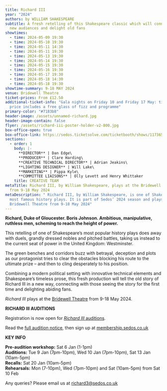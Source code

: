 ```yaml
---
title: Richard III
year: "2024"
authors: by WILLIAM SHAKESPEARE
subtitle: A fresh retelling of this Shakespeare classic which will connect to
  new audiences and delight old fans
showtimes:
  - time: 2024-05-09 19:30
  - time: 2024-05-10 19:30
  - time: 2024-05-11 14:30
  - time: 2024-05-11 19:30
  - time: 2024-05-13 19:30
  - time: 2024-05-14 19:30
  - time: 2024-05-15 19:30
  - time: 2024-05-16 19:30
  - time: 2024-05-17 19:30
  - time: 2024-05-18 14:30
  - time: 2024-05-18 19:30
showtime-summary: 9-18 MAY 2024
venue: Bridewell Theatre
ticket-prices: From £12.50
additional-ticket-info: "Gala nights on Friday 10 and Friday 17 May: ticket
  price includes a free glass of fizz and programme"
primary-color: "#7183b8"
header-image: /assets/unnamed-richard.jpg
header-image-contain: false
flyer: /assets/richard-iii-poster-holder-v2-800.jpg
box-office-open: true
box-office-link: https://sedos.ticketsolve.com/ticketbooth/shows/1173652515/events/428647272
sections:
  - order: 1
    body: |-
      **DIRECTOR** | Dan Edge\
      **PRODUCER** | Clare Harding\
      **CREATIVE TECHNICAL DIRECTOR** | Adrian Jeakins\
      **LIGHTING DESIGNER** | Will Lake\
      **MARKETING** | Pippa Kyle\
      **COMMITTEE LIAISONS** | Olly Levett and Henry Whittaker
    title: CREATIVE TEAM
metaTitle: Richard III, by William Shakespeare, plays at the Bridewell Theatre
  from 9-18 May 2024
metaDescription: " Richard III, by William Shakespeare, is one of Shakespeare’s
  most famous history plays. It is part of Sedos’ 2024 season and plays at the
  Bridewell Theatre from 9-18 May 2024"
---
```

**Richard, Duke of Gloucester. Boris Johnson. Ambitious, manipulative, ruthless men, scheming to reach the height of power.**

This retelling of one of Shakespeare’s most popular history plays does away with duels, grandly dressed nobles and pitched battles, taking us instead to the current seat of power in the United Kingdom: Westminster. 

The green benches and corridors buzz with betrayal, deception and plots as our protagonist tries to clear the obstacles blocking his route to the ultimate prize – and then to cling desperately to his position.

Combining a modern political setting with innovative technical elements and Shakespeare’s timeless prose, this fresh production will tell the old story of Richard III in a new way, connecting with those seeing the story for the first time and delighting abiding fans.

*Richard III* plays at the [Bridewell Theatre](https://www.sedos.co.uk/venues/bridewell) from 9-18 May 2024.

**RICHARD III AUDITIONS**

Registration is now open for [*Richard III* auditions](https://www.sedos.co.uk/events/richard-iii-auditions).

Read the [full audition notice](https://drive.google.com/file/d/1XyyHw5lHuV4i7lYDXKCsrzFmHsOhqC25/view?usp=sharing), then sign up at [membership.sedos.co.uk](https://membership.sedos.co.uk/signup/)

**KEY INFO**

**Pre-audition workshop:** Sat 6 Jan (1-1pm)\
**Auditions:** Tue 9 Jan (7pm-10pm), Wed 10 Jan (7pm-10pm), Sat 13 Jan (10am-5pm)\
**Recalls:** Sat 20 Jan (10am-5pm)\
**Rehearsals:** Mon (7-10pm), Wed (7pm-10pm) and Sat (10am-5pm) from Sat 10 Feb

Any queries? Please email us at [richard3@sedos.co.uk](mailto:richard3@sedos.co.uk)